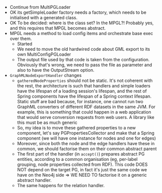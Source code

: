 * Continue from MultiPGLoader
* OK its getSimpleLoader factory needs a factory, which needs to be initialised
  with a generated class. 
* OK To be decided: where is the class set? In the MPGL?! Probably yes, and this
  requires that MPGL becomes abstract.
* MPGL needs a method to load config items and orchestrate base exec over them.
  * Started
  * We need to move the old hardwired code about GML export to its own MultiConfigPGLoader
  * The output file used by that code is taken from the configuration. Obviously that's wrong, we
  need to pass the file as parameter and also to have the OutputStream option.
* `GraphMLNodeExportHandler` changes
	* `gatheredNodeProperties` should not be static. It's not coherent with the rest, the architecture 
	is such that handlers and simple loaders have the lifespan of a loading session's lifespan, and the rest of Spring 
	components have the lifespan of a Spring context lifespan. Static stuff are bad because, for instance, one cannot 
	run two GraphML converters of different RDF datasets in the same JVM. For example, this is something that could happen
	in a web application that would serve conversion requests from web users. A library like this must be as much generic
	* So, my idea is to move these gathered properties to a new component, let's say PGPropertiesCollector and make that a 
	Spring component (we will have one instance for nodes and one for edges)
	* Moreover, since both the node and the edge handlers have these in common, we should factorise them on their common 
	abstract parent
	* The first part of the handler (in `accept()`) prepares abstract PG entities, according to a common organisation
	(eg, per-label grouping, node properties collected from RDF). This code DOES NOT depend on the target PG, in fact it's
	just the same code we have on the Neo4j side => WE NEED TO factorise it on a generic abstract handler.
	* The same happens for the relation handler.
	